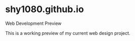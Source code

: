 shy1080.github.io
=================

Web Development Preview

This is a working preview of my current web design project.